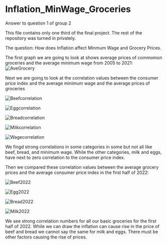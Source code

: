 # Inflation_MinWage_Groceries
Answer to question 1 of group 2

This file contains only one third of the final project. The rest of the repository was turned in privately.

The question:
How does Inflation affect Minmum Wage and Grocery Prices.

The first graph we are going to look at shows average prices of commomon groceries and the average minimum wage from 2005 to 2021:
![AveGrocery](https://user-images.githubusercontent.com/100164773/182153351-dd3e72b7-4ebc-471c-85ae-c54b9c95d055.png)

Next we are going to look at the correlation values between the consumer price index and the average minimum wage and the average prices of groceries

![Beefcorrelation](https://user-images.githubusercontent.com/100164773/182161840-c1e865d4-46be-4813-b53e-5b786db480f8.png)

![Eggcorrelation](https://user-images.githubusercontent.com/100164773/182162009-b5ff89b6-9cb5-4207-8718-109d24e29f3f.png)

![Breadcorrelation](https://user-images.githubusercontent.com/100164773/182161874-00f3ce43-f4b4-4cc7-b61f-f511716ac1e2.png)

![Milkcorrelation](https://user-images.githubusercontent.com/100164773/182161897-7d829302-a4d6-4efe-9ac8-beef22b2135f.png)

![Wagecorrelation](https://user-images.githubusercontent.com/100164773/182161930-6d70ad9d-6c29-44f8-b6fb-db9973484d8e.png)

We fingd strong correlations in some categories in some but not all like beef, bread, and minimum wage. While the other categories, milk and eggs, have next to zero correlation to the consumer price index.

Then we compared these correlation values between the average grocery prices and the average consumer price index in the first half of 2022:

![Beef2022](https://user-images.githubusercontent.com/100164773/182163411-00160b98-7d39-422c-a90c-017970c98dfb.png)

![Egg2022](https://user-images.githubusercontent.com/100164773/182163449-35194cc1-e358-4a34-9def-9e0eefc6554b.png)

![Bread2022](https://user-images.githubusercontent.com/100164773/182163476-9966b858-878d-45a5-ba00-9731f4412036.png)

![Milk2022](https://user-images.githubusercontent.com/100164773/182163522-58112ea0-b8b2-4085-bf76-f236f19a9ff7.png)

We see strong correlation numbers for all our basic groceries for the first half of 2022. While we can draw the inflation can cause rise in the price of beef and bread we cannot say the same for milk and eggs. There must be other factors causing the rise of prices.
